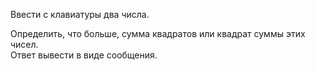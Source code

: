 Ввести с клавиатуры два числа. 

Определить, что больше, сумма квадратов или квадрат суммы этих чисел.  
Ответ вывести в виде сообщения.
